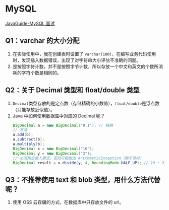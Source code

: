 # MySQL

[JavaGuide-MySQL 面试](https://javaguide.cn/database/mysql/mysql-questions-01.html#mysql-%E5%9F%BA%E7%A1%80)

## Q1：varchar 的大小分配

1. 在实际使用中，我在创建表时设置了 `varchar(100)`，在编写业务代码使用时，发现插入数据错误，出现了对字符串大小评估不准确的问题。
2. 是按照字符计数，并不是按照字节计数，所以存放一个中文和英文的个数所消耗的字符个数是相同的。

## Q2：关于 Decimal 类型和 float/double 类型

1. `Decimal`类型存放的是定点数（存储精确的小数值），`float/double`是浮点数（只能存放近似值）。
2. Java 中如何使用数据库中对应的 Decimal 呢？
   ```java
   BigDecimal a = new BigDecimal("0.1"); // 精确
   // 方法
   a.add(b);
   a.subtract(b);
   a.multiply(b);
   BigDecimal x = new BigDecimal("10");
   BigDecimal y = new BigDecimal("3");
   // 必须指定舍入模式，否则可能抛出 ArithmeticException（除不尽时）
   BigDecimal result = x.divide(y, 4, RoundingMode.HALF_UP); // 10 ÷ 3 ≈ 3.3333
   ```

## Q3：不推荐使用 text 和 blob 类型，用什么方法代替呢？

1. 使用 OSS 云存储的方式，在数据库中只存放文件的 url。
